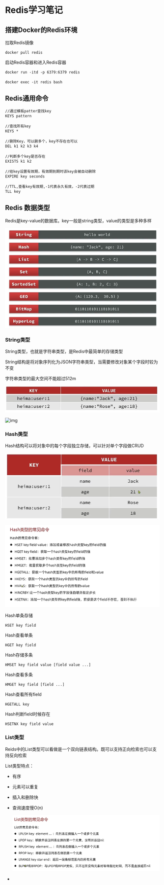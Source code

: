 # Redis学习笔记

## 搭建Docker的Redis环境

拉取Redis镜像

```
docker pull redis
```

启动Redis容器和进入Redis容器

```
docker run -itd -p 6379:6379 redis

docker exec -it redis bash
```

## Redis通用命令

```
//通过模板patter查找key
KEYS pattern

//查找所有key
KEYS *

//删除Key，可以删多个，key不存在也可以
DEL k1 k2 k3 k4

//判断多个key是否存在
EXISTS k1 k2

//给key设置有效期，有效期到期时该key会被自动删除
EXPIRE key seconds

//TTL,查看key有效期,-1代表永久有效，-2代表过期
TLL key

```

## Redis 数据类型

Redis是key-value的数据库。key一般是string类型，value的类型是多种多样

![](image/redis/1650421548981.png)

### String类型

String类型，也就是字符串类型，是Redis中最简单的存储类型

String结构是将对象序列化为JSON字符串类型，当需要修改对象某个字段时较为不变

字符串类型的最大空间不能超过512m

![](image/redis/1650370170008.png)

![img](https://file+.vscode-resource.vscode-webview.net/c%3A/Users/faker/Desktop/CTY/GolangMore/GolangMore/Databases/redis/1650109222012.png)

### Hash类型

Hash结构可以将对象中的每个字段独立存储，可以针对单个字段做CRUD

![hash图例](image/redis/1650370466920.png "hash图例")

![](image/redis/1650371184505.png)

Hash单条存储

```
HSET key field 
```

Hash查看单条

```
HGET key field
```

Hash存储多条

```
HMSET key field value [field value ...]
```

Hash查看多条

```
HMGET key field [field ...]
```

Hash查看所有field

```
HGETALL key
```

Hash判断field时候存在

```
HSETNX key field value
```

### List类型

Reids中的List类型可以看做是一个双向链表结构。既可以支持正向检索也可以支持反向检索

List类型特点：

* 有序
* 元素可以重复
* 插入和删除快
* 查询速度慢O(n)

  ![img](image/redis/1650371882326.png)
*
